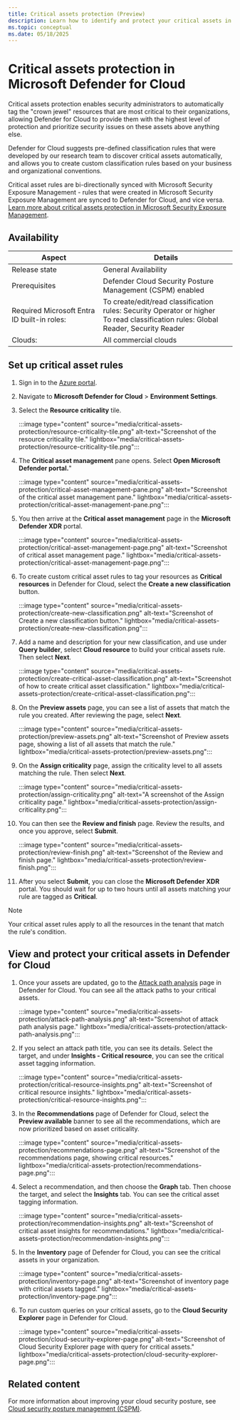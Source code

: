 ```yaml
---
title: Critical assets protection (Preview)
description: Learn how to identify and protect your critical assets in Microsoft Defender for Cloud with Microsoft Security Exposure Management.
ms.topic: conceptual
ms.date: 05/18/2025
---
```


# Critical assets protection in Microsoft Defender for Cloud

Critical assets protection enables security administrators to automatically tag the "crown jewel" resources that are most critical to their organizations, allowing Defender for Cloud to provide them with the highest level of protection and prioritize security issues on these assets above anything else.

Defender for Cloud suggests pre-defined classification rules that were developed by our research team to discover critical assets automatically, and allows you to create custom classification rules based on your business and organizational conventions.

Critical asset rules are bi-directionally synced with Microsoft Security Exposure Management - rules that were created in Microsoft Security Exposure Management are synced to Defender for Cloud, and vice versa. [Learn more about critical assets protection in Microsoft Security Exposure Management](/security-exposure-management/critical-asset-management).

## Availability

| Aspect | Details |
|--|--|
| Release state | General Availability|
| Prerequisites | Defender Cloud Security Posture Management (CSPM) enabled  |
| Required Microsoft Entra ID built-in roles: | To create/edit/read classification rules: Security Operator or higher <br> To read classification rules: Global Reader, Security Reader  |
| Clouds: | All commercial clouds |

## Set up critical asset rules

1. Sign in to the [Azure portal](https://portal.azure.com).

1. Navigate to **Microsoft Defender for Cloud** > **Environment Settings**.
1. Select the **Resource criticality** tile.

    :::image type="content" source="media/critical-assets-protection/resource-criticality-tile.png" alt-text="Screenshot of the resource criticality tile." lightbox="media/critical-assets-protection/resource-criticality-tile.png":::

1. The **Critical asset management** pane opens. Select **Open Microsoft Defender portal.**"

    :::image type="content" source="media/critical-assets-protection/critical-asset-management-pane.png" alt-text="Screenshot of the critical asset management pane." lightbox="media/critical-assets-protection/critical-asset-management-pane.png":::

1. You then arrive at the **Critical asset management** page in the **Microsoft Defender XDR** portal.

    :::image type="content" source="media/critical-assets-protection/critical-asset-management-page.png" alt-text="Screenshot of critical asset management page." lightbox="media/critical-assets-protection/critical-asset-management-page.png":::

1. To create custom critical asset rules to tag your resources as **Critical resources** in Defender for Cloud, select the **Create a new classification** button.

    :::image type="content" source="media/critical-assets-protection/create-new-classification.png" alt-text="Screenshot of Create a new classification button." lightbox="media/critical-assets-protection/create-new-classification.png":::

1. Add a name and description for your new classification, and use under **Query builder**, select **Cloud resource** to build your critical assets rule. Then select **Next**.

    :::image type="content" source="media/critical-assets-protection/create-critical-asset-classification.png" alt-text="Screenshot of how to create critical asset classification." lightbox="media/critical-assets-protection/create-critical-asset-classification.png":::

1. On the **Preview assets** page, you can see a list of assets that match the rule you created. After reviewing the page, select **Next**.

    :::image type="content" source="media/critical-assets-protection/preview-assets.png" alt-text="Screenshot of Preview assets page, showing a list of all assets that match the rule." lightbox="media/critical-assets-protection/preview-assets.png":::

1. On the **Assign criticality** page, assign the criticality level to all assets matching the rule. Then select **Next**.

    :::image type="content" source="media/critical-assets-protection/assign-criticality.png" alt-text="A screenshot of the Assign criticality page." lightbox="media/critical-assets-protection/assign-criticality.png":::

1. You can then see the **Review and finish** page. Review the results, and once you approve, select **Submit**.

    :::image type="content" source="media/critical-assets-protection/review-finish.png" alt-text="Screenshot of the Review and finish page." lightbox="media/critical-assets-protection/review-finish.png":::

1. After you select **Submit**, you can close the **Microsoft Defender XDR** portal. You should wait for up to two hours until all assets matching your rule are tagged as **Critical**.

> [!NOTE]
> Your critical asset rules apply to all the resources in the tenant that match the rule's condition.

## View and protect your critical assets in Defender for Cloud

1. Once your assets are updated, go to the [Attack path analysis](how-to-manage-attack-path.md) page in Defender for Cloud. You can see all the attack paths to your critical assets.

    :::image type="content" source="media/critical-assets-protection/attack-path-analysis.png" alt-text="Screenshot of attack path analysis page." lightbox="media/critical-assets-protection/attack-path-analysis.png":::

1. If you select an attack path title, you can see its details. Select the target, and under **Insights - Critical resource**, you can see the critical asset tagging information.

    :::image type="content" source="media/critical-assets-protection/critical-resource-insights.png" alt-text="Screenshot of critical resource insights." lightbox="media/critical-assets-protection/critical-resource-insights.png":::

1. In the **Recommendations** page of Defender for Cloud, select the **Preview available** banner to see all the recommendations, which are now prioritized based on asset criticality.

    :::image type="content" source="media/critical-assets-protection/recommendations-page.png" alt-text="Screenshot of the recommendations page, showing critical resources." lightbox="media/critical-assets-protection/recommendations-page.png":::

1. Select a recommendation, and then choose the **Graph** tab. Then choose the target, and select the **Insights** tab. You can see the critical asset tagging information.

    :::image type="content" source="media/critical-assets-protection/recommendation-insights.png" alt-text="Screenshot of critical asset insights for recommendations." lightbox="media/critical-assets-protection/recommendation-insights.png":::

1. In the **Inventory** page of Defender for Cloud, you can see the critical assets in your organization.

    :::image type="content" source="media/critical-assets-protection/inventory-page.png" alt-text="Screenshot of inventory page with critical assets tagged." lightbox="media/critical-assets-protection/inventory-page.png":::

1. To run custom queries on your critical assets, go to the **Cloud Security Explorer** page in Defender for Cloud.

    :::image type="content" source="media/critical-assets-protection/cloud-security-explorer-page.png" alt-text="Screenshot of Cloud Security Explorer page with query for critical assets." lightbox="media/critical-assets-protection/cloud-security-explorer-page.png":::

## Related content

For more information about improving your cloud security posture, see [Cloud security posture management (CSPM)](concept-cloud-security-posture-management.md).
